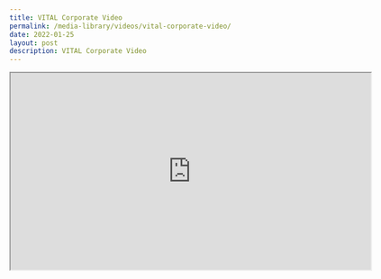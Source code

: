 ```yaml
---
title: VITAL Corporate Video
permalink: /media-library/videos/vital-corporate-video/
date: 2022-01-25
layout: post
description: VITAL Corporate Video
---
```

<div class="home-video"><iframe id="video_player" title="VITAL Corporate Video" width="640" height="350" src="https://www.youtube.com/embed/RgqYee3O6Bo?rel=0&amp;showinfo=0" allow="encrypted-media" allowfullscreen="" contenteditable="false"></iframe></div>
